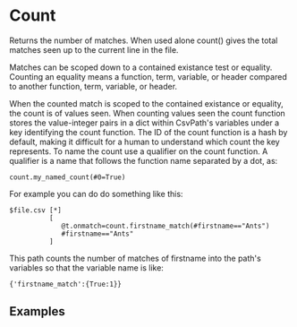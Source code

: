
# Count

Returns the number of matches. When used alone count() gives the total matches seen up to the current line in the file.

Matches can be scoped down to a contained existance test or equality. Counting an equality means a function, term, variable, or header compared to another function, term, variable, or header.

When the counted match is scoped to the contained existance or equality, the count is of values seen. When counting values seen the count function stores the value-integer pairs in a dict within CsvPath's variables under a key identifying the count function. The ID of the count function is a hash by default, making it difficult for a human to understand which count the key represents. To name the count use a qualifier on the count function. A qualifier is a name that follows the function name separated by a dot, as:

    count.my_named_count(#0=True)

For example you can do do something like this:

    $file.csv [*]
              [
                 @t.onmatch=count.firstname_match(#firstname=="Ants")
                 #firstname=="Ants"
              ]

This path counts the number of matches of firstname into the path's variables so that the variable name is like:

    {'firstname_match':{True:1}}


## Examples



